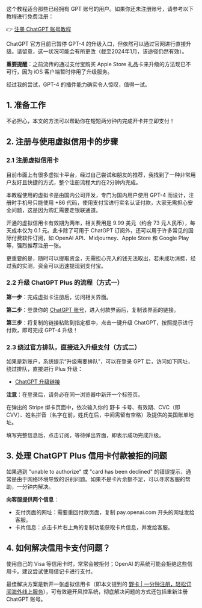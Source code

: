 这个教程适合那些已经拥有 GPT 账号的用户。如果你还未注册账号，请参考以下教程进行免费注册：

👉 [注册 ChatGPT 账号教程](https://bit.ly/bewildcard)

ChatGPT 官方目前已暂停 GPT-4 的升级入口，但依然可以通过官网进行直接升级。请留意，这一状况可能会有所更改（截至2024年1月，该途径仍然有效）。

**重要提醒**：之前流传的通过支付宝购买 Apple Store 礼品卡来升级的方法现已不可行，因为 iOS 客户端暂时停用了升级服务。

经过我的尝试，GPT-4 的插件能力确实令人惊叹，值得一试。

## 1. 准备工作

不必担心，本文的方法可以帮助你在短短两分钟内完成开卡并立即支付！

## 2. 注册与使用虚拟信用卡的步骤

### 2.1 注册虚拟信用卡

目前市面上有很多虚拟卡平台，经过自己尝试和朋友的推荐，我找到了一种非常用户友好且快捷的方式，整个注册流程大约在2分钟内完成。

本教程使用的虚拟卡是由国内公司开发，专门为国内用户使用 GPT-4 而设计，注册时手机号只能使用 +86 代码，使用支付宝进行实名认证付款，大家无需担心安全问题，这是因为购汇需要走银联通道。

开通的虚拟信用卡有效期为两年，相关费用是 9.99 美元（约合 73 元人民币），每天成本仅为 0.1 元。此卡除了可用于 ChatGPT 订阅外，还可以用于许多常见的国际付费软件订阅，如 OpenAI API、Midjourney、Apple Store 和 Google Play 等，强烈推荐注册一张。

更重要的是，随时可以提取资金，无需担心充入的钱无法取出，若未成功消费，经过我的实测，资金可以迅速提现到支付宝。

### 2.2 升级 ChatGPT Plus 的流程（方式一）

**第一步**：完成虚拟卡注册后，访问相关界面。

**第二步**：登录你的 [ChatGPT 账号](https://chat.openai.com/auth/login)，进入付款界面后，复制该界面的链接。

**第三步**：将复制的链接粘贴到指定框中，点击一键升级 ChatGPT，按照提示进行付款，即可完成 GPT-4 升级！

### 2.3 绕过官方排队，直接进入升级支付（方式二）

如果是新账户，系统提示“升级需要排队”，可以在登录 GPT 后，访问如下网址，绕过排队，直接进行 Plus 升级：

- [ChatGPT 升级链接](https://chat.openai.com/invite/accepted)

**注意**：在登录后，请务必在同一浏览器中新开一个标签页。

在弹出的 Stripe 绑卡页面中，依次输入你的 野卡 卡号、有效期、CVC（即 CVV）、姓名拼音（名字在前，姓氏在后，中间需留有空格）及提供的美国账单地址。

填写完整信息后，点击订阅，等待弹出界面，即表示成功完成升级。

## 3. 处理 ChatGPT Plus 信用卡付款被拒的问题

如果遇到 "unable to authorize" 或 "card has been declined" 的错误提示，通常是由于网络环境导致的识别问题。如果不是卡片余额不足，可以寻求客服的帮助，一分钟内解决。

**向客服提供两个信息**：
- 支付页面的网址：需要重回付款页面，复制 pay.openai.com 开头的网址发给客服。
- 卡片信息：点击卡片右上角的复制功能获取卡片信息，并发给客服。

## 4. 如何解决信用卡支付问题？

使用自己的 Visa 等信用卡时，常常会被拒付；OpenAI 的系统可能会拒绝这些信用卡。建议尝试使用借记卡进行支付。

最佳解决方案是新开一张虚拟信用卡（即本文提到的 [野卡 | 一分钟注册，轻松订阅海外线上服务](https://bit.ly/bewildcard)），可有效避开风控系统，彻底解决问题的方式还包括重新注册 ChatGPT 账号。